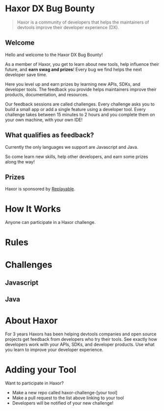 # Haxor DX Bug Bounty

> Haxor is a community of developers that helps the maintainers of devtools improve their developer experience (DX).

## Welcome

Hello and welcome to the Haxor DX Bug Bounty! 

As a member of Haxor, you get to learn about new tools, help influence their future, and **earn swag and prizes**! Every bug we find helps the next developer save time.

Here you level up and earn prizes by learning new APIs, SDKs, and developer tools. The feedback you provide helps maintainers improve their products, documentation, and resources.

Our feedback sessions are called challenges. Every challenge asks you to build a small app or add a single feature using a developer tool. Every challenge takes between 15 minutes to 2 hours and you complete them on your own machine, with your own IDE!

## What qualifies as feedback?

Currently the only languages we support are Javascript and Java.

So come learn new skills, help other developers, and earn some prizes along the way!

## Prizes

Haxor is sponsored by [Replayable](http://replayable.io?ref=haxor-challenges).

# How It Works

Anyone can participate in a Haxor challenge. 

# Rules

# Challenges

## Javascript

## Java

# About Haxor

For 3 years Haxors has been helping devtools companies and open source projects get feedback from developers who try their tools.  See exactly how developers work with your APIs, SDKs, and developer products. Use what you learn to improve your developer experience.

# Adding your Tool

Want to participate in Haxor? 

- Make a new repo called haxor-challenge-[your tool]
- Make a pull request to the list above linking to your tool
- Developers will be notified of your new challenge!

